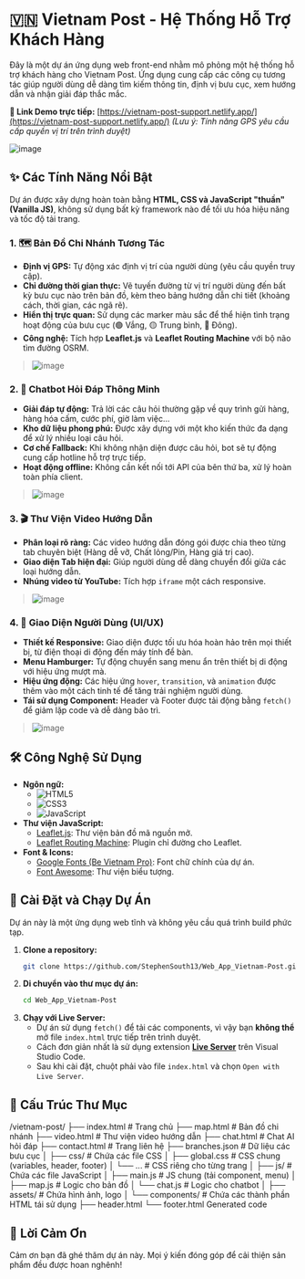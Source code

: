 # 🇻🇳 Vietnam Post - Hệ Thống Hỗ Trợ Khách Hàng

Đây là một dự án ứng dụng web front-end nhằm mô phỏng một hệ thống hỗ trợ khách hàng cho Vietnam Post. Ứng dụng cung cấp các công cụ tương tác giúp người dùng dễ dàng tìm kiếm thông tin, định vị bưu cục, xem hướng dẫn và nhận giải đáp thắc mắc.

**🔗 Link Demo trực tiếp:** [https://vietnam-post-support.netlify.app/](https://vietnam-post-support.netlify.app/) _(Lưu ý: Tính năng GPS yêu cầu cấp quyền vị trí trên trình duyệt)_

![image](https://github.com/user-attachments/assets/df7c4512-a253-4be6-9249-94a7a1422578)


## ✨ Các Tính Năng Nổi Bật

Dự án được xây dựng hoàn toàn bằng **HTML, CSS và JavaScript "thuần" (Vanilla JS)**, không sử dụng bất kỳ framework nào để tối ưu hóa hiệu năng và tốc độ tải trang.

### 1. 🗺️ Bản Đồ Chi Nhánh Tương Tác
- **Định vị GPS:** Tự động xác định vị trí của người dùng (yêu cầu quyền truy cập).
- **Chỉ đường thời gian thực:** Vẽ tuyến đường từ vị trí người dùng đến bất kỳ bưu cục nào trên bản đồ, kèm theo bảng hướng dẫn chi tiết (khoảng cách, thời gian, các ngã rẽ).
- **Hiển thị trực quan:** Sử dụng các marker màu sắc để thể hiện tình trạng hoạt động của bưu cục (🟢 Vắng, 🟡 Trung bình, 🔴 Đông).
- **Công nghệ:** Tích hợp **Leaflet.js** và **Leaflet Routing Machine** với bộ não tìm đường OSRM.
>![image](https://github.com/user-attachments/assets/ec7db737-c137-42d4-a329-b05439519184)



### 2. 💬 Chatbot Hỏi Đáp Thông Minh
- **Giải đáp tự động:** Trả lời các câu hỏi thường gặp về quy trình gửi hàng, hàng hóa cấm, cước phí, giờ làm việc...
- **Kho dữ liệu phong phú:** Được xây dựng với một kho kiến thức đa dạng để xử lý nhiều loại câu hỏi.
- **Cơ chế Fallback:** Khi không nhận diện được câu hỏi, bot sẽ tự động cung cấp hotline hỗ trợ trực tiếp.
- **Hoạt động offline:** Không cần kết nối tới API của bên thứ ba, xử lý hoàn toàn phía client.
>![image](https://github.com/user-attachments/assets/c6757049-6f28-48a8-958c-7c281cf9c825)



### 3. 🎬 Thư Viện Video Hướng Dẫn
- **Phân loại rõ ràng:** Các video hướng dẫn đóng gói được chia theo từng tab chuyên biệt (Hàng dễ vỡ, Chất lỏng/Pin, Hàng giá trị cao).
- **Giao diện Tab hiện đại:** Giúp người dùng dễ dàng chuyển đổi giữa các loại hướng dẫn.
- **Nhúng video từ YouTube:** Tích hợp `iframe` một cách responsive.
>![image](https://github.com/user-attachments/assets/5c76700a-85ed-401e-90f8-38e64c37cb64)



### 4. 🎨 Giao Diện Người Dùng (UI/UX)
- **Thiết kế Responsive:** Giao diện được tối ưu hóa hoàn hảo trên mọi thiết bị, từ điện thoại di động đến máy tính để bàn.
- **Menu Hamburger:** Tự động chuyển sang menu ẩn trên thiết bị di động với hiệu ứng mượt mà.
- **Hiệu ứng động:** Các hiệu ứng `hover`, `transition`, và `animation` được thêm vào một cách tinh tế để tăng trải nghiệm người dùng.
- **Tái sử dụng Component:** Header và Footer được tải động bằng `fetch()` để giảm lặp code và dễ dàng bảo trì.
>![image](https://github.com/user-attachments/assets/0385464b-f66d-4586-ac6f-04bd2d66a0b1)

## 🛠️ Công Nghệ Sử Dụng

-   **Ngôn ngữ:**
    -   ![HTML5](https://img.shields.io/badge/html5-%23E34F26.svg?style=for-the-badge&logo=html5&logoColor=white)
    -   ![CSS3](https://img.shields.io/badge/css3-%231572B6.svg?style=for-the-badge&logo=css3&logoColor=white)
    -   ![JavaScript](https://img.shields.io/badge/javascript-%23323330.svg?style=for-the-badge&logo=javascript&logoColor=%23F7DF1E)
-   **Thư viện JavaScript:**
    -   [Leaflet.js](https://leafletjs.com/): Thư viện bản đồ mã nguồn mở.
    -   [Leaflet Routing Machine](https://www.liedman.net/leaflet-routing-machine/): Plugin chỉ đường cho Leaflet.
-   **Font & Icons:**
    -   [Google Fonts (Be Vietnam Pro)](https://fonts.google.com/specimen/Be+Vietnam+Pro): Font chữ chính của dự án.
    -   [Font Awesome](https://fontawesome.com/): Thư viện biểu tượng.

## 🚀 Cài Đặt và Chạy Dự Án

Dự án này là một ứng dụng web tĩnh và không yêu cầu quá trình build phức tạp.

1.  **Clone a repository:**
    ```bash
    git clone https://github.com/StephenSouth13/Web_App_Vietnam-Post.git
    ```
2.  **Di chuyển vào thư mục dự án:**
    ```bash
    cd Web_App_Vietnam-Post
    ```
3.  **Chạy với Live Server:**
    -   Dự án sử dụng `fetch()` để tải các components, vì vậy bạn **không thể** mở file `index.html` trực tiếp trên trình duyệt.
    -   Cách đơn giản nhất là sử dụng extension **[Live Server](https://marketplace.visualstudio.com/items?itemName=ritwickdey.LiveServer)** trên Visual Studio Code.
    -   Sau khi cài đặt, chuột phải vào file `index.html` và chọn `Open with Live Server`.

## 📁 Cấu Trúc Thư Mục
/vietnam-post/
├── index.html # Trang chủ
├── map.html # Bản đồ chi nhánh
├── video.html # Thư viện video hướng dẫn
├── chat.html # Chat AI hỏi đáp
├── contact.html # Trang liên hệ
├── branches.json # Dữ liệu các bưu cục
│
├── css/ # Chứa các file CSS
│ ├── global.css # CSS chung (variables, header, footer)
│ └── ... # CSS riêng cho từng trang
│
├── js/ # Chứa các file JavaScript
│ ├── main.js # JS chung (tải component, menu)
│ ├── map.js # Logic cho bản đồ
│ └── chat.js # Logic cho chatbot
│
├── assets/ # Chứa hình ảnh, logo
│
└── components/ # Chứa các thành phần HTML tái sử dụng
├── header.html
└── footer.html
Generated code
## 🌟 Lời Cảm Ơn

Cảm ơn bạn đã ghé thăm dự án này. Mọi ý kiến đóng góp để cải thiện sản phẩm đều được hoan nghênh!
